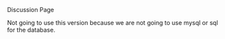 Discussion Page

Not going to use this version because we are not going to use mysql or sql for the database.